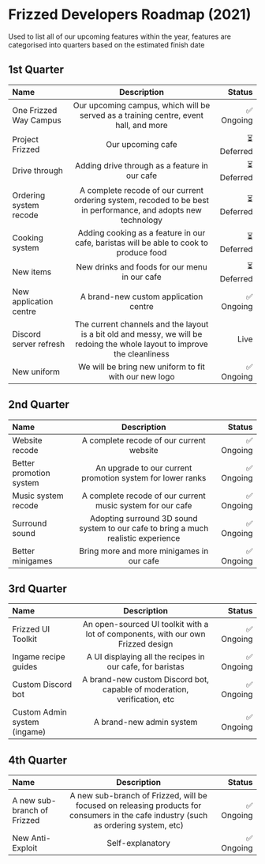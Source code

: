 # Frizzed Developers Roadmap (2021)

Used to list all of our upcoming features within the year, features are categorised into quarters based on the estimated finish date

## 1st Quarter

| Name | Description | Status |
| :------------- | :----------: | -----------: |
| One Frizzed Way Campus | Our upcoming campus, which will be served as a training centre, event hall, and more | ✅ Ongoing |
| Project Frizzed | Our upcoming cafe | ⏳ Deferred |
| Drive through | Adding drive through as a feature in our cafe | ⏳ Deferred |
| Ordering system recode | A complete recode of our current ordering system, recoded to be best in performance, and adopts new technology | ⏳ Deferred |
| Cooking system | Adding cooking as a feature in our cafe, baristas will be able to cook to produce food | ⏳ Deferred |
| New items | New drinks and foods for our menu in our cafe | ⏳ Deferred |
| New application centre | A brand-new custom application centre | ✅ Ongoing |
| Discord server refresh | The current channels and the layout is a bit old and messy, we will be redoing the whole layout to improve the cleanliness  | Live |
| New uniform | We will be bring new uniform to fit with our new logo | ✅ Ongoing |

## 2nd Quarter

| Name | Description | Status |
| :------------- | :----------: | -----------: |
| Website recode | A complete recode of our current website | ✅ Ongoing |
| Better promotion system | An upgrade to our current promotion system for lower ranks | ✅ Ongoing |
| Music system recode | A complete recode of our current music system for our cafe | ✅ Ongoing |
| Surround sound | Adopting surround 3D sound system to our cafe to bring a much realistic experience | ✅ Ongoing |
| Better minigames | Bring more and more minigames in our cafe | ✅ Ongoing |

## 3rd Quarter

| Name | Description | Status |
| :------------- | :----------: | -----------: |
| Frizzed UI Toolkit | An open-sourced UI toolkit with a lot of components, with our own Frizzed design | ✅ Ongoing |
| Ingame recipe guides | A UI displaying all the recipes in our cafe, for baristas | ✅ Ongoing |
| Custom Discord bot | A brand-new custom Discord bot, capable of moderation, verification, etc | ✅ Ongoing |
| Custom Admin system (ingame) | A brand-new admin system | ✅ Ongoing |

## 4th Quarter

| Name | Description | Status |
| :------------- | :----------: | -----------: |
| A new sub-branch of Frizzed | A new sub-branch of Frizzed, will be focused on releasing products for consumers in the cafe industry (such as ordering system, etc) | ✅ Ongoing |
| New Anti-Exploit | Self-explanatory  | ✅ Ongoing |

